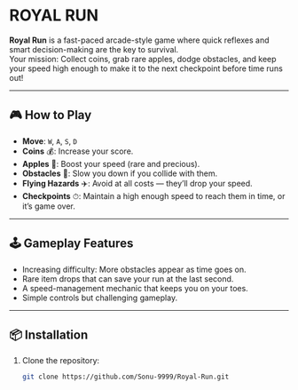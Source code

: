 # ROYAL RUN

**Royal Run** is a fast-paced arcade-style game where quick reflexes and smart decision-making are the key to survival.  
Your mission: Collect coins, grab rare apples, dodge obstacles, and keep your speed high enough to make it to the next checkpoint before time runs out!

---

## 🎮 How to Play
- **Move**: `W`, `A`, `S`, `D`
- **Coins** 💰: Increase your score.
- **Apples** 🍎: Boost your speed (rare and precious).
- **Obstacles** 🚧: Slow you down if you collide with them.
- **Flying Hazards** ✈️: Avoid at all costs — they’ll drop your speed.
- **Checkpoints** ⏱: Maintain a high enough speed to reach them in time, or it’s game over.

---

## 🕹 Gameplay Features
- Increasing difficulty: More obstacles appear as time goes on.
- Rare item drops that can save your run at the last second.
- A speed-management mechanic that keeps you on your toes.
- Simple controls but challenging gameplay.

---

## 📦 Installation
1. Clone the repository:
   ```bash
   git clone https://github.com/Sonu-9999/Royal-Run.git
